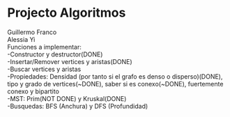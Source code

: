# Projecto Algoritmos
Guillermo Franco
<br/>
Alessia Yi
<br/>
Funciones a implementar:
<br/>
  -Constructor y destructor(DONE)
  <br/>
  -Insertar/Remover vertices y aristas(DONE)
  <br/>
  -Buscar vertices y aristas
  <br/>
  -Propiedades: Densidad (por tanto si el grafo es denso o disperso)(DONE), tipo y grado de vertices(~DONE), saber si es conexo(~DONE), fuertemente conexo y bipartito
  <br/>
  -MST: Prim(NOT DONE) y Kruskal(DONE)
  <br/>
  -Busquedas: BFS (Anchura) y DFS (Profundidad)

